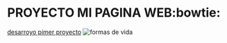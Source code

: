 # **PROYECTO MI PAGINA WEB**:bowtie:

[desarroyo pimer proyecto](URL "https://bsfrontado.github.io/misitioweb.github.io/actividades/desarrollodeunidad1.html")
![formas de vida](URL "")
